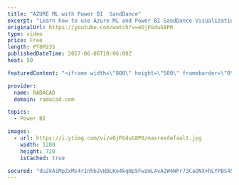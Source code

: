 ```yaml
---
title: "AZURE ML with Power BI  SandDance"
excerpt: "Learn how to use Azure ML and Power BI SandDance Visualization"
originalUrl: https://youtube.com/watch?v=eOjFGduG8P0
type: video
price: Free
length: PT8M23S
publishedDateTime: 2017-06-06T10:06:00Z
heat: 50

featuredContent: "<iframe width=\"800\" height=\"500\" frameborder=\"0\" src=\"https://www.youtube.com/embed/eOjFGduG8P0\" allow=\"accelerometer; autoplay; encrypted-media; gyroscope; picture-in-picture\" allowfullscreen></iframe>"

provider:
  name: RADACAD
  domain: radacad.com

topics:
  - Power BI

images:
  - url: https://i.ytimg.com/vi/eOjFGduG8P0/maxresdefault.jpg
    width: 1280
    height: 720
    isCached: true

secured: "du2kAiMpZxMs4rInhbJvHDLKo4kqNp5FwzmL4vA2W4WPr73CaONX+hLYPBS45Z0zBYWPDnJfsF6MIZeuDhFqQoPy1FSbOu28j3dXVgjGFLfgZ5oSokI4hHXpjIFIgX+IHLUWZLzWfKt1qaIL0zPNyDYLHceiCtFvOr8UEatgC/WIi+CD6BkHvbheWp6xn139nrJPF5wA+V2kgtT/mxkcYREd7q9py3Vni7UkCKp0VfknPJyUqlZEerhnCV4d+cA2T8APEe2Cg9WddJhhywAzmaA98lMBdrnAQn0Dloc5SbCAcZy6VgQL2zEwCmKdbW/CcDxu8GtGXnMDRYzz56E2oyGqN1i4EzIPrQh65/6SXzVUX8JvkXVB5KcZAELbmwwM7D3s7uC4y/dl3bi0XfZvUeHwXNv60w/1qDetG+0flNo=;MiNpfIrgwueMa6dH4EaTkg=="
---
```


